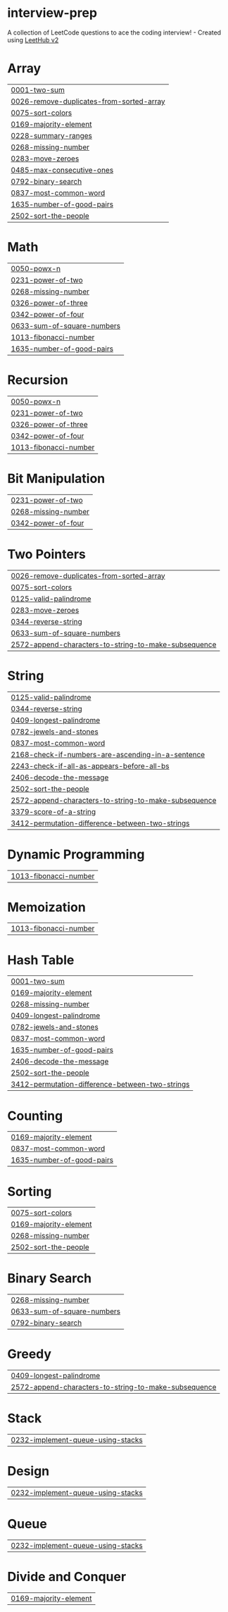# interview-prep
A collection of LeetCode questions to ace the coding interview! - Created using [LeetHub v2](https://github.com/arunbhardwaj/LeetHub-2.0)


# Array
|  |
| ------- |
| [0001-two-sum](https://github.com/aiman-mumtaz/interview-prep/tree/master/0001-two-sum) |
| [0026-remove-duplicates-from-sorted-array](https://github.com/aiman-mumtaz/interview-prep/tree/master/0026-remove-duplicates-from-sorted-array) |
| [0075-sort-colors](https://github.com/aiman-mumtaz/interview-prep/tree/master/0075-sort-colors) |
| [0169-majority-element](https://github.com/aiman-mumtaz/interview-prep/tree/master/0169-majority-element) |
| [0228-summary-ranges](https://github.com/aiman-mumtaz/interview-prep/tree/master/0228-summary-ranges) |
| [0268-missing-number](https://github.com/aiman-mumtaz/interview-prep/tree/master/0268-missing-number) |
| [0283-move-zeroes](https://github.com/aiman-mumtaz/interview-prep/tree/master/0283-move-zeroes) |
| [0485-max-consecutive-ones](https://github.com/aiman-mumtaz/interview-prep/tree/master/0485-max-consecutive-ones) |
| [0792-binary-search](https://github.com/aiman-mumtaz/interview-prep/tree/master/0792-binary-search) |
| [0837-most-common-word](https://github.com/aiman-mumtaz/interview-prep/tree/master/0837-most-common-word) |
| [1635-number-of-good-pairs](https://github.com/aiman-mumtaz/interview-prep/tree/master/1635-number-of-good-pairs) |
| [2502-sort-the-people](https://github.com/aiman-mumtaz/interview-prep/tree/master/2502-sort-the-people) |
# Math
|  |
| ------- |
| [0050-powx-n](https://github.com/aiman-mumtaz/interview-prep/tree/master/0050-powx-n) |
| [0231-power-of-two](https://github.com/aiman-mumtaz/interview-prep/tree/master/0231-power-of-two) |
| [0268-missing-number](https://github.com/aiman-mumtaz/interview-prep/tree/master/0268-missing-number) |
| [0326-power-of-three](https://github.com/aiman-mumtaz/interview-prep/tree/master/0326-power-of-three) |
| [0342-power-of-four](https://github.com/aiman-mumtaz/interview-prep/tree/master/0342-power-of-four) |
| [0633-sum-of-square-numbers](https://github.com/aiman-mumtaz/interview-prep/tree/master/0633-sum-of-square-numbers) |
| [1013-fibonacci-number](https://github.com/aiman-mumtaz/interview-prep/tree/master/1013-fibonacci-number) |
| [1635-number-of-good-pairs](https://github.com/aiman-mumtaz/interview-prep/tree/master/1635-number-of-good-pairs) |
# Recursion
|  |
| ------- |
| [0050-powx-n](https://github.com/aiman-mumtaz/interview-prep/tree/master/0050-powx-n) |
| [0231-power-of-two](https://github.com/aiman-mumtaz/interview-prep/tree/master/0231-power-of-two) |
| [0326-power-of-three](https://github.com/aiman-mumtaz/interview-prep/tree/master/0326-power-of-three) |
| [0342-power-of-four](https://github.com/aiman-mumtaz/interview-prep/tree/master/0342-power-of-four) |
| [1013-fibonacci-number](https://github.com/aiman-mumtaz/interview-prep/tree/master/1013-fibonacci-number) |
# Bit Manipulation
|  |
| ------- |
| [0231-power-of-two](https://github.com/aiman-mumtaz/interview-prep/tree/master/0231-power-of-two) |
| [0268-missing-number](https://github.com/aiman-mumtaz/interview-prep/tree/master/0268-missing-number) |
| [0342-power-of-four](https://github.com/aiman-mumtaz/interview-prep/tree/master/0342-power-of-four) |
# Two Pointers
|  |
| ------- |
| [0026-remove-duplicates-from-sorted-array](https://github.com/aiman-mumtaz/interview-prep/tree/master/0026-remove-duplicates-from-sorted-array) |
| [0075-sort-colors](https://github.com/aiman-mumtaz/interview-prep/tree/master/0075-sort-colors) |
| [0125-valid-palindrome](https://github.com/aiman-mumtaz/interview-prep/tree/master/0125-valid-palindrome) |
| [0283-move-zeroes](https://github.com/aiman-mumtaz/interview-prep/tree/master/0283-move-zeroes) |
| [0344-reverse-string](https://github.com/aiman-mumtaz/interview-prep/tree/master/0344-reverse-string) |
| [0633-sum-of-square-numbers](https://github.com/aiman-mumtaz/interview-prep/tree/master/0633-sum-of-square-numbers) |
| [2572-append-characters-to-string-to-make-subsequence](https://github.com/aiman-mumtaz/interview-prep/tree/master/2572-append-characters-to-string-to-make-subsequence) |
# String
|  |
| ------- |
| [0125-valid-palindrome](https://github.com/aiman-mumtaz/interview-prep/tree/master/0125-valid-palindrome) |
| [0344-reverse-string](https://github.com/aiman-mumtaz/interview-prep/tree/master/0344-reverse-string) |
| [0409-longest-palindrome](https://github.com/aiman-mumtaz/interview-prep/tree/master/0409-longest-palindrome) |
| [0782-jewels-and-stones](https://github.com/aiman-mumtaz/interview-prep/tree/master/0782-jewels-and-stones) |
| [0837-most-common-word](https://github.com/aiman-mumtaz/interview-prep/tree/master/0837-most-common-word) |
| [2168-check-if-numbers-are-ascending-in-a-sentence](https://github.com/aiman-mumtaz/interview-prep/tree/master/2168-check-if-numbers-are-ascending-in-a-sentence) |
| [2243-check-if-all-as-appears-before-all-bs](https://github.com/aiman-mumtaz/interview-prep/tree/master/2243-check-if-all-as-appears-before-all-bs) |
| [2406-decode-the-message](https://github.com/aiman-mumtaz/interview-prep/tree/master/2406-decode-the-message) |
| [2502-sort-the-people](https://github.com/aiman-mumtaz/interview-prep/tree/master/2502-sort-the-people) |
| [2572-append-characters-to-string-to-make-subsequence](https://github.com/aiman-mumtaz/interview-prep/tree/master/2572-append-characters-to-string-to-make-subsequence) |
| [3379-score-of-a-string](https://github.com/aiman-mumtaz/interview-prep/tree/master/3379-score-of-a-string) |
| [3412-permutation-difference-between-two-strings](https://github.com/aiman-mumtaz/interview-prep/tree/master/3412-permutation-difference-between-two-strings) |
# Dynamic Programming
|  |
| ------- |
| [1013-fibonacci-number](https://github.com/aiman-mumtaz/interview-prep/tree/master/1013-fibonacci-number) |
# Memoization
|  |
| ------- |
| [1013-fibonacci-number](https://github.com/aiman-mumtaz/interview-prep/tree/master/1013-fibonacci-number) |
# Hash Table
|  |
| ------- |
| [0001-two-sum](https://github.com/aiman-mumtaz/interview-prep/tree/master/0001-two-sum) |
| [0169-majority-element](https://github.com/aiman-mumtaz/interview-prep/tree/master/0169-majority-element) |
| [0268-missing-number](https://github.com/aiman-mumtaz/interview-prep/tree/master/0268-missing-number) |
| [0409-longest-palindrome](https://github.com/aiman-mumtaz/interview-prep/tree/master/0409-longest-palindrome) |
| [0782-jewels-and-stones](https://github.com/aiman-mumtaz/interview-prep/tree/master/0782-jewels-and-stones) |
| [0837-most-common-word](https://github.com/aiman-mumtaz/interview-prep/tree/master/0837-most-common-word) |
| [1635-number-of-good-pairs](https://github.com/aiman-mumtaz/interview-prep/tree/master/1635-number-of-good-pairs) |
| [2406-decode-the-message](https://github.com/aiman-mumtaz/interview-prep/tree/master/2406-decode-the-message) |
| [2502-sort-the-people](https://github.com/aiman-mumtaz/interview-prep/tree/master/2502-sort-the-people) |
| [3412-permutation-difference-between-two-strings](https://github.com/aiman-mumtaz/interview-prep/tree/master/3412-permutation-difference-between-two-strings) |
# Counting
|  |
| ------- |
| [0169-majority-element](https://github.com/aiman-mumtaz/interview-prep/tree/master/0169-majority-element) |
| [0837-most-common-word](https://github.com/aiman-mumtaz/interview-prep/tree/master/0837-most-common-word) |
| [1635-number-of-good-pairs](https://github.com/aiman-mumtaz/interview-prep/tree/master/1635-number-of-good-pairs) |
# Sorting
|  |
| ------- |
| [0075-sort-colors](https://github.com/aiman-mumtaz/interview-prep/tree/master/0075-sort-colors) |
| [0169-majority-element](https://github.com/aiman-mumtaz/interview-prep/tree/master/0169-majority-element) |
| [0268-missing-number](https://github.com/aiman-mumtaz/interview-prep/tree/master/0268-missing-number) |
| [2502-sort-the-people](https://github.com/aiman-mumtaz/interview-prep/tree/master/2502-sort-the-people) |
# Binary Search
|  |
| ------- |
| [0268-missing-number](https://github.com/aiman-mumtaz/interview-prep/tree/master/0268-missing-number) |
| [0633-sum-of-square-numbers](https://github.com/aiman-mumtaz/interview-prep/tree/master/0633-sum-of-square-numbers) |
| [0792-binary-search](https://github.com/aiman-mumtaz/interview-prep/tree/master/0792-binary-search) |
# Greedy
|  |
| ------- |
| [0409-longest-palindrome](https://github.com/aiman-mumtaz/interview-prep/tree/master/0409-longest-palindrome) |
| [2572-append-characters-to-string-to-make-subsequence](https://github.com/aiman-mumtaz/interview-prep/tree/master/2572-append-characters-to-string-to-make-subsequence) |
# Stack
|  |
| ------- |
| [0232-implement-queue-using-stacks](https://github.com/aiman-mumtaz/interview-prep/tree/master/0232-implement-queue-using-stacks) |
# Design
|  |
| ------- |
| [0232-implement-queue-using-stacks](https://github.com/aiman-mumtaz/interview-prep/tree/master/0232-implement-queue-using-stacks) |
# Queue
|  |
| ------- |
| [0232-implement-queue-using-stacks](https://github.com/aiman-mumtaz/interview-prep/tree/master/0232-implement-queue-using-stacks) |
# Divide and Conquer
|  |
| ------- |
| [0169-majority-element](https://github.com/aiman-mumtaz/interview-prep/tree/master/0169-majority-element) |